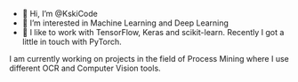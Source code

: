- 👋 Hi, I’m @KskiCode
- 👀 I’m interested in Machine Learning and Deep Learning
- 💞️ I like to work with TensorFlow, Keras and scikit-learn. Recently I got a little in touch with PyTorch. 


I am currently working on projects in the field of Process Mining where I use different OCR and Computer Vision tools.


<!---
KskiCode/KskiCode is a ✨ special ✨ repository because its `README.md` (this file) appears on your GitHub profile.
You can click the Preview link to take a look at your changes.
--->
